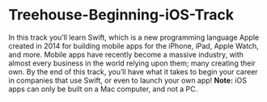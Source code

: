 # Treehouse-Beginning-iOS-Track
In this track you’ll learn Swift, which is a new programming language Apple created in 2014 for building mobile apps for the iPhone, iPad, Apple Watch, and more. Mobile apps have recently become a massive industry, with almost every business in the world relying upon them; many creating their own. By the end of this track, you’ll have what it takes to begin your career in companies that use Swift, or even to launch your own app! **Note:** iOS apps can only be built on a Mac computer, and not a PC.
